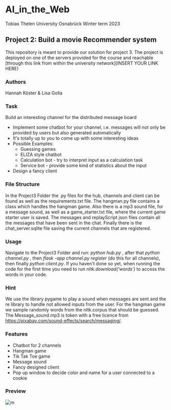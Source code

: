 # AI_in_the_Web
Tobias Thelen 
University Osnabrück
Winter term 2023 

## Project 2: Build a movie Recommender system 
This repository is meant to provide our solution for project 3. 
The project is deployed on one of the servers provided for the course and reachable [through this link from within the university network](INSERT YOUR LINK HERE)


### Authors 
Hannah Köster & Lisa Golla 

### Task 
 Build an interesting channel for the distributed message board
  - Implement some chatbot for your channel, i.e. messages will not only be provided by users but also generated automatically
  - It's totally up to you to come up with some interesting ideas
  - Possible Examples:
      - Guessing games
      - ELIZA style chatbot
      - Calculation bot - try to interpret input as a calculation task
      - Service bot - provide some kind of statistics about the input
  - Design a fancy client 

### File Structure 
In the Project3 Folder the .py files for the hub, channels and client can be found as well as the requirements.txt file. The hangman.py file contains a class which handles the hangman game. Also there is a mp3 sound file, for a message sound, as well as a game_starter.txt file, where the current game starter user is saved. The messages and replayScript json files contain all the messages that have been sent in the chat. Finally there is the chat_server.sqlite file saving the current channels that are registered.

### Usage 
Navigate to the Project3 Folder and run: *python hub.py* , after that *python channel.py* , then *flask -app channel.py register* (do this for all channels), then finally *python client.py*. If you haven't done so yet, when running the code for the first time you need to run *nltk.download('words')* to access the words in your code.

### Hint 
We use the library pygame to play a sound when messages are sent and the re library to handle not allowed inputs from the user. For the hangman game we sample randomly words from the nltk.corpus that should be guessed. The Message_sound.mp3 is token with a free licence from https://pixabay.com/sound-effects/search/messaging/.

### Features 

   - Chatbot for 2 channels
   - Hangman game
   - Tik Tak Toe game
   - Message sound
   - Fancy designed client
   - Pop up window to decide color and name for a user connected to a cookie 

### Preview 
![m]()

